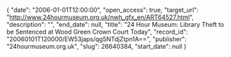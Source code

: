 {
  "date": "2006-01-01T12:00:00", 
  "open_access": true, 
  "target_url": "http://www.24hourmuseum.org.uk/nwh_gfx_en/ART64527.html", 
  "description": "", 
  "end_date": null, 
  "title": "24 Hour Museum: Library Theft to be Sentenced at  Wood Green Crown Court Today", 
  "record_id": "20060101T120000/EW53japs/qg5NTdjZtpn1A==", 
  "publisher": "24hourmuseum.org.uk", 
  "slug": 26640384, 
  "start_date": null
}

